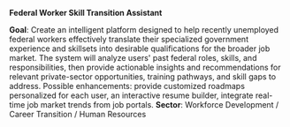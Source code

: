 **Federal Worker Skill Transition Assistant**


**Goal**: Create an intelligent platform designed to help recently unemployed federal workers effectively translate their specialized government experience and skillsets into desirable qualifications for the broader job market. The system will analyze users' past federal roles, skills, and responsibilities, then provide actionable insights and recommendations for relevant private-sector opportunities, training pathways, and skill gaps to address. Possible enhancements: provide customized roadmaps personalized for each user, an interactive resume builder, integrate real-time job market trends from job portals.
**Sector**: Workforce Development / Career Transition / Human Resources
